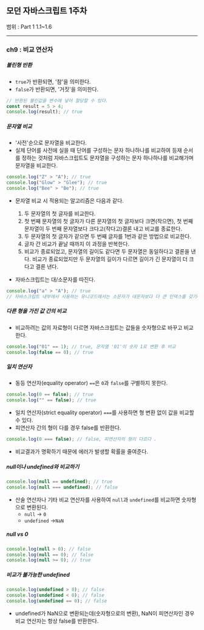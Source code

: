 ## 모던 자바스크립트 1주차

범위 : Part 1 1.1~1.6

---

### ch9 : 비교 연산자

##### 불린형 반환

- <code>true</code>가 반환되면, '참'을 의미한다.
- <code>false</code>가 반환되면, '거짓'을 의미한다.

```js
// 반환된 불린값을 변수에 넣어 할당할 수 있다.
const result = 5 > 4;
console.log(result); // true
```

##### 문자열 비교

- '사전'순으로 문자열을 비교한다.
- 실제 단어를 사전에 실을 때 단어를 구성하는 문자 하나하나를 비교하여 등재 순서를 정하는 것처럼 자바스크립트도 문자열을 구성하는 문자 하나하나를 비교해가며 문자열을 비교한다.

```js
console.log("Z" > "A"); // true
console.log("Glow" > "Glee"); // true
console.log("Bee" > "Be"); // true
```

- 문자열 비교 시 적용되는 알고리즘은 다음과 같다.

  1. 두 문자열의 첫 글자를 비교한다.
  2. 첫 번째 문자열의 첫 글자가 다른 문자열의 첫 글자보다 크면(작으면), 첫 번째 문자열이 두 번째 문자열보다 크다고(작다고)결론 내고 비교를 종료한다.
  3. 두 문자열의 첫 글자가 같으면 두 번째 글자를 1번과 같은 방법으로 비교한다.
  4. 글자 간 비교가 끝날 때까지 이 과정을 반복한다.
  5. 비교가 종료되었고, 문자열의 길이도 같다면 두 문자열은 동일하다고 결론을 낸다. 비교가 종료되었지만 두 문자열의 길이가 다르면 길이가 긴 문자열이 더 크다고 결론 낸다.

- 자바스크립트는 대/소문자를 따진다.

```js
console.log("a" > "A"); // true
// 자바스크립트 내부에서 사용하는 유니코드에서는 소문자가 대문자보다 더 큰 인덱스를 갖기때문에
```

##### 다른 형을 가진 값 간의 비교

- 비교하려는 값의 자료형이 다르면 자바스크립트는 값들을 숫자형으로 바꾸고 비교한다.

```js
console.log("01" == 1); // true, 문자열 '01'이 숫자 1로 변환 후 비교
console.log(false == 0); // true
```

##### 일치 연산자

- 동등 연산자(equality operator) <code>==</code>은 <code>0</code>과 <code>false</code>를 구별하지 못한다.

```js
console.log(0 == false); // true
console.log("" == false); // true
```

- 일치 연산자(strict equality operator) <code>===</code>를 사용하면 형 변환 없이 값을 비교할 수 있다.
- 피연산자 간의 형이 다를 경우 false를 반환한다.

```js
console.log(0 === false); // false, 피연산자의 형이 다르다 .
```

- 비교결과가 명확하기 때문에 에러가 발생할 확률을 줄여준다.

##### null이나 undefined와 비교하기

```js
console.log(null == undefined); // true
console.log(null === undefined); // false
```

- 산술 연산자나 기타 비교 연산자를 사용하여 <code>null</code>과 <code>undefined</code>를 비교하면 숫자형으로 변환된다.
  - <code>null</code> -> <code>0</code>
  - <code>undefined</code> -><code>NaN</code>

##### null vs 0

```js
console.log(null > 0); // false
console.log(null == 0); // false
console.log(null >= 0); // true
```

##### 비교가 불가능한 undefined

```js
console.log(undefined > 0); // false
console.log(undefined < 0); // false
console.log(undefined == 0); // false
```

- undefined가 NaN으로 변환되는데(숫자형으로의 변환), NaN이 피연산자인 경우 비교 연산자는 항상 false를 반환한다.
